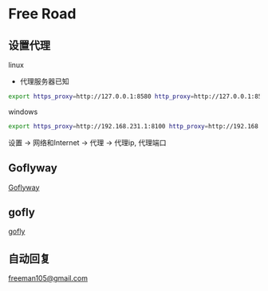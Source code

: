 # Free Road

## 设置代理

linux

- 代理服务器已知

```bash
export https_proxy=http://127.0.0.1:8580 http_proxy=http://127.0.0.1:8580 all_proxy=socks5://127.0.0.1:858
```

windows

```bash
export https_proxy=http://192.168.231.1:8100 http_proxy=http://192.168.231.1:8100 all_proxy=socks5://192.168.231.1:810
```

设置 $\rightarrow$ 网络和Internet $\rightarrow$ 代理 $\rightarrow$ 代理ip, 代理端口

## Goflyway

[Goflyway](https://github.com/bannedbook/fanqiang/wiki/goflyway%e5%85%8d%e8%b4%b9%e8%b4%a6%e5%8f%b7)

## gofly

[gofly](https://we.gofly.cyou/)

## 自动回复

freeman105@gmail.com